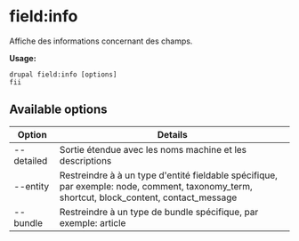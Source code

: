 # field:info
Affiche des informations concernant des champs.

**Usage:**
```
drupal field:info [options]
fii
```

## Available options
Option | Details
-------|-------------
--detailed | Sortie étendue avec les noms machine et les descriptions
--entity | Restreindre à à un type d'entité fieldable spécifique, par exemple: node, comment, taxonomy_term, shortcut, block_content, contact_message
--bundle | Restreindre à un type de bundle spécifique, par exemple: article
